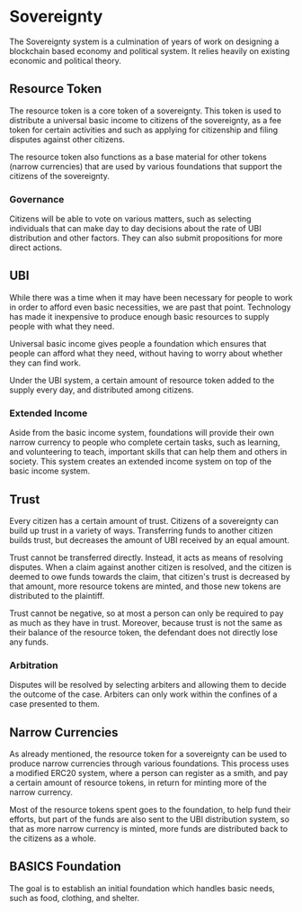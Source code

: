 # Sovereignty

The Sovereignty system is a culmination of years of work on designing a blockchain based economy and political system. It relies heavily on existing economic and political theory.

## Resource Token

The resource token is a core token of a sovereignty. This token is used to distribute a universal basic income to citizens of the sovereignty, as a fee token for certain activities and such as applying for citizenship and filing disputes against other citizens.

The resource token also functions as a base material for other tokens (narrow currencies) that are used by various foundations that support the citizens of the sovereignty.

### Governance

Citizens will be able to vote on various matters, such as selecting individuals that can make day to day decisions about the rate of UBI distribution and other factors. They can also submit propositions for more direct actions.

## UBI

While there was a time when it may have been necessary for people to work in order to afford even basic necessities, we are past that point. Technology has made it inexpensive to produce enough basic resources to supply people with what they need.

Universal basic income gives people a foundation which ensures that people can afford what they need, without having to worry about whether they can find work.

Under the UBI system, a certain amount of resource token added to the supply every day, and distributed among citizens.

### Extended Income

Aside from the basic income system, foundations will provide their own narrow currency to people who complete certain tasks, such as learning, and volunteering to teach, important skills that can help them and others in society. This system creates an extended income system on top of the basic income system.

## Trust

Every citizen has a certain amount of trust. Citizens of a sovereignty can build up trust in a variety of ways. Transferring funds to another citizen builds trust, but decreases the amount of UBI received by an equal amount.

Trust cannot be transferred directly. Instead, it acts as means of resolving disputes. When a claim against another citizen is resolved, and the citizen is deemed to owe funds towards the claim, that citizen's trust is decreased by that amount, more resource tokens are minted, and those new tokens are distributed to the plaintiff.

Trust cannot be negative, so at most a person can only be required to pay as much as they have in trust. Moreover, because trust is not the same as their balance of the resource token, the defendant does not directly lose any funds.

### Arbitration

Disputes will be resolved by selecting arbiters and allowing them to decide the outcome of the case. Arbiters can only work within the confines of a case presented to them.

## Narrow Currencies

As already mentioned, the resource token for a sovereignty can be used to produce narrow currencies through various foundations. This process uses a modified ERC20 system, where a person can register as a smith, and pay a certain amount of resource tokens, in return for minting more of the narrow currency.

Most of the resource tokens spent goes to the foundation, to help fund their efforts, but part of the funds are also sent to the UBI distribution system, so that as more narrow currency is minted, more funds are distributed back to the citizens as a whole.

## BASICS Foundation

The goal is to establish an initial foundation which handles basic needs, such as food, clothing, and shelter.
